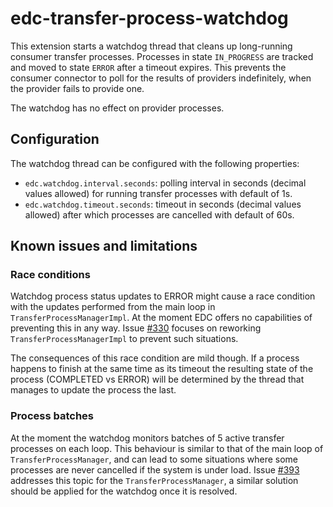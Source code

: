 # edc-transfer-process-watchdog

This extension starts a watchdog thread that cleans up long-running consumer transfer processes. Processes in state `IN_PROGRESS` are tracked and moved to state `ERROR` after a timeout expires. This prevents the consumer connector to poll for the results of providers indefinitely, when the provider fails to provide one.

The watchdog has no effect on provider processes.

## Configuration

The watchdog thread can be configured with the following properties:

* `edc.watchdog.interval.seconds`: polling interval in seconds (decimal values allowed) for running transfer processes with default of 1s.
* `edc.watchdog.timeout.seconds`: timeout in seconds (decimal values allowed) after which processes are cancelled with default of 60s.

## Known issues and limitations

### Race conditions

Watchdog process status updates to ERROR might cause a race condition with the updates performed from the main loop in `TransferProcessManagerImpl`. At the moment EDC offers no capabilities of preventing this in any way. Issue [#330](https://github.com/eclipse-dataspaceconnector/DataSpaceConnector/issues/330) focuses on reworking `TransferProcessManagerImpl` to prevent such situations.

The consequences of this race condition are mild though. If a process happens to finish at the same time as its timeout the resulting state of the process (COMPLETED vs ERROR) will be determined by the thread that manages to update the process the last.

### Process batches

At the moment the watchdog monitors batches of 5 active transfer processes on each loop. This behaviour is similar to that of the main loop of `TransferProcessManager`, and can lead to some situations where some processes are never cancelled if the system is under load. Issue [#393](https://github.com/eclipse-dataspaceconnector/DataSpaceConnector/issues/393) addresses this topic for the `TransferProcessManager`, a similar solution should be applied for the watchdog once it is resolved.
